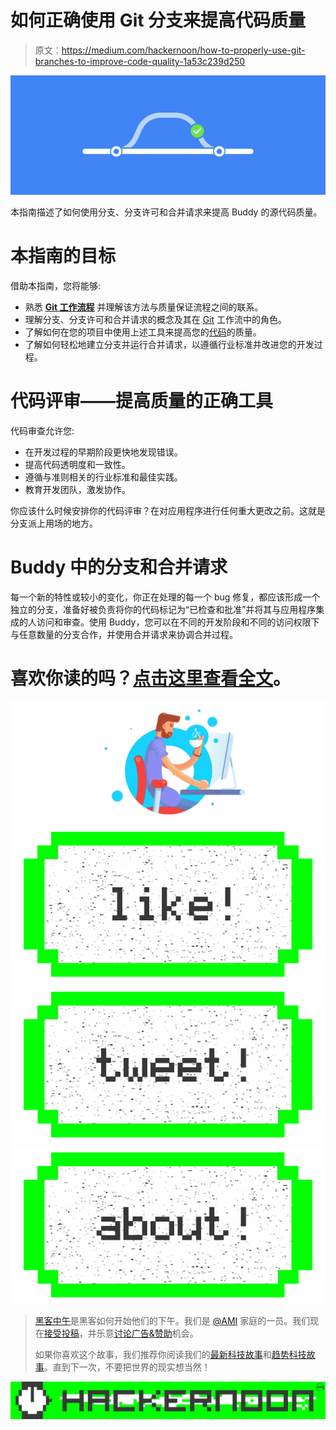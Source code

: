 # 如何正确使用 Git 分支来提高代码质量

> 原文：<https://medium.com/hackernoon/how-to-properly-use-git-branches-to-improve-code-quality-1a53c239d250>

![](img/0c65b9d7591e58210c136802e95c3f91.png)

本指南描述了如何使用分支、分支许可和合并请求来提高 Buddy 的源代码质量。

# 本指南的目标

借助本指南，您将能够:

*   熟悉 [**Git 工作流程**](https://buddy.works/blog/5-types-of-git-workflows?utm_source=medium&utm_medium=post&utm_campaign=how-to-properly-use-git-branches-to-improve-code-quality&utm_content=link) 并理解该方法与质量保证流程之间的联系。
*   理解分支、分支许可和合并请求的概念及其在 [Git](https://hackernoon.com/tagged/git) 工作流中的角色。
*   了解如何在您的项目中使用上述工具来提高您的[代码](https://hackernoon.com/tagged/code)的质量。
*   了解如何轻松地建立分支并运行合并请求，以遵循行业标准并改进您的开发过程。

# 代码评审——提高质量的正确工具

代码审查允许您:

*   在开发过程的早期阶段更快地发现错误。
*   提高代码透明度和一致性。
*   遵循与准则相关的行业标准和最佳实践。
*   教育开发团队，激发协作。

你应该什么时候安排你的代码评审？在对应用程序进行任何重大更改之前。这就是分支派上用场的地方。

# Buddy 中的分支和合并请求

每一个新的特性或较小的变化，你正在处理的每一个 bug 修复，都应该形成一个独立的分支，准备好被负责将你的代码标记为“已检查和批准”并将其与应用程序集成的人访问和审查。使用 Buddy，您可以在不同的开发阶段和不同的访问权限下与任意数量的分支合作，并使用合并请求来协调合并过程。

# 喜欢你读的吗？[点击这里查看全文](https://buddy.works/guides/merge-requests-with-buddy?utm_source=medium&utm_medium=post&utm_campaign=how-to-properly-use-git-branches-to-improve-code-quality&utm_content=link)。

![](img/237fecb458d889482966108f09dae68f.png)[![](img/50ef4044ecd4e250b5d50f368b775d38.png)](http://bit.ly/HackernoonFB)[![](img/979d9a46439d5aebbdcdca574e21dc81.png)](https://goo.gl/k7XYbx)[![](img/2930ba6bd2c12218fdbbf7e02c8746ff.png)](https://goo.gl/4ofytp)

> [黑客中午](http://bit.ly/Hackernoon)是黑客如何开始他们的下午。我们是 [@AMI](http://bit.ly/atAMIatAMI) 家庭的一员。我们现在[接受投稿](http://bit.ly/hackernoonsubmission)，并乐意[讨论广告&赞助](mailto:partners@amipublications.com)机会。
> 
> 如果你喜欢这个故事，我们推荐你阅读我们的[最新科技故事](http://bit.ly/hackernoonlatestt)和[趋势科技故事](https://hackernoon.com/trending)。直到下一次，不要把世界的现实想当然！

![](img/be0ca55ba73a573dce11effb2ee80d56.png)